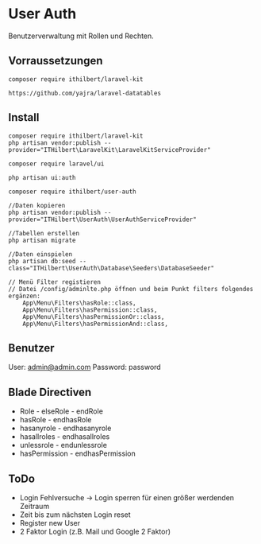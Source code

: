 # User Auth
Benutzerverwaltung mit Rollen und Rechten.

## Vorraussetzungen
```
composer require ithilbert/laravel-kit

https://github.com/yajra/laravel-datatables
```

## Install
```
composer require ithilbert/laravel-kit
php artisan vendor:publish --provider="ITHilbert\LaravelKit\LaravelKitServiceProvider"

composer require laravel/ui

php artisan ui:auth

composer require ithilbert/user-auth

//Daten kopieren
php artisan vendor:publish --provider="ITHilbert\UserAuth\UserAuthServiceProvider"

//Tabellen erstellen
php artisan migrate

//Daten einspielen
php artisan db:seed --class="ITHilbert\UserAuth\Database\Seeders\DatabaseSeeder"

// Menü Filter registieren
// Datei /config/adminlte.php öffnen und beim Punkt filters folgendes ergänzen:
    App\Menu\Filters\hasRole::class,
    App\Menu\Filters\hasPermission::class,
    App\Menu\Filters\hasPermissionOr::class,
    App\Menu\Filters\hasPermissionAnd::class,
```

## Benutzer
User: admin@admin.com
Password: password


## Blade Directiven
- Role - elseRole - endRole
- hasRole - endhasRole
- hasanyrole - endhasanyrole
- hasallroles - endhasallroles
- unlessrole - endunlessrole
- hasPermission - endhasPermission


## ToDo
- Login Fehlversuche -> Login sperren für einen größer werdenden Zeitraum
- Zeit bis zum nächsten Login reset
- Register new User
- 2 Faktor Login (z.B. Mail und Google 2 Faktor)
